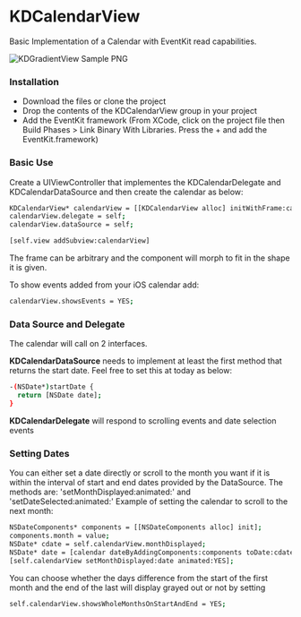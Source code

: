 KDCalendarView
==============

Basic Implementation of a Calendar with EventKit read capabilities.


![KDGradientView Sample PNG](http://s23.postimg.org/5dtufcwuj/screenshot.png)

### Installation
- Download the files or clone the project
- Drop the contents of the KDCalendarView group in your project
- Add the EventKit framework (From XCode, click on the project file then Build Phases > Link  Binary With Libraries. Press the + and add the EventKit.framework)

### Basic Use
Create a UIViewController that implementes the KDCalendarDelegate and KDCalendarDataSource and then create the calendar as below:
```sh
KDCalendarView* calendarView = [[KDCalendarView alloc] initWithFrame:calendarFrame];
calendarView.delegate = self;
calendarView.dataSource = self;

[self.view addSubview:calendarView]
```
The frame can be arbitrary and the component will morph to fit in the shape it is given.

To show events added from your iOS calendar add:

```sh
calendarView.showsEvents = YES;
```

### Data Source and Delegate
The calendar will call on 2 interfaces. 

**KDCalendarDataSource** needs to implement at least the first method that returns the start date. Feel free to set this at today as below:
```sh
-(NSDate*)startDate {
  return [NSDate date];
}
```
**KDCalendarDelegate** will respond to scrolling events and date selection events

### Setting Dates

You can either set a date directly or scroll to the month you want if it is within the interval of start and end dates provided by the DataSource. The methods are: 'setMonthDisplayed:animated:' and 'setDateSelected:animated:'
Example of setting the calendar to scroll to the next month:

```sh
NSDateComponents* components = [[NSDateComponents alloc] init];
components.month = value;
NSDate* cdate = self.calendarView.monthDisplayed;
NSDate* date = [calendar dateByAddingComponents:components toDate:cdate options:0];
[self.calendarView setMonthDisplayed:date animated:YES];
```

You can choose whether the days difference from the start of the first month and the end of the last will display grayed out or not by setting

```sh
self.calendarView.showsWholeMonthsOnStartAndEnd = YES;
```

